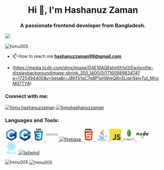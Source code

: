 


<h1 align="center">Hi 👋, I'm Hashanuz Zaman</h1>
<h3 align="center">A passionate frontend developer from Bangladesh.</h3>


<img src="https://media.licdn.com/dms/image/D4E16AQEkIm5h1xGiSw/profile-displaybackgroundimage-shrink_350_1400/0/1716098983474?e=1725494400&v=beta&t=J8KfS1qC7g8P1xhWreQRnSLiqnSelyTut_MnxM07TYA"/>
<p align="left"> <img src="https://komarev.com/ghpvc/?username=himu005&label=Profile%20views&color=0e75b6&style=flat" alt="himu005" /> </p>

- 📫 How to reach me **hashanuzzaman99@gmail.com**

- (https://media.licdn.com/dms/image/D4E16AQEkIm5h1xGiSw/profile-displaybackgroundimage-shrink_350_1400/0/1716098983474?e=1725494400&v=beta&t=J8KfS1qC7g8P1xhWreQRnSLiqnSelyTut_MnxM07TYA)

<h3 align="left">Connect with me:</h3>
<p align="left">
<a href="https://fb.com/himu.hashanuzzaman" target="blank"><img align="center" src="https://raw.githubusercontent.com/rahuldkjain/github-profile-readme-generator/master/src/images/icons/Social/facebook.svg" alt="himu.hashanuzzaman" height="30" width="40" /></a>
<a href="https://instagram.com/himuhashanuzzaman" target="blank"><img align="center" src="https://raw.githubusercontent.com/rahuldkjain/github-profile-readme-generator/master/src/images/icons/Social/instagram.svg" alt="himuhashanuzzaman" height="30" width="40" /></a>
</p>

<h3 align="left">Languages and Tools:</h3>
<p align="left"> <a href="https://www.cprogramming.com/" target="_blank" rel="noreferrer"> <img src="https://raw.githubusercontent.com/devicons/devicon/master/icons/c/c-original.svg" alt="c" width="40" height="40"/> </a> <a href="https://www.w3schools.com/cpp/" target="_blank" rel="noreferrer"> <img src="https://raw.githubusercontent.com/devicons/devicon/master/icons/cplusplus/cplusplus-original.svg" alt="cplusplus" width="40" height="40"/> </a> <a href="https://www.w3schools.com/css/" target="_blank" rel="noreferrer"> <img src="https://raw.githubusercontent.com/devicons/devicon/master/icons/css3/css3-original-wordmark.svg" alt="css3" width="40" height="40"/> </a> <a href="https://expressjs.com" target="_blank" rel="noreferrer"> <img src="https://raw.githubusercontent.com/devicons/devicon/master/icons/express/express-original-wordmark.svg" alt="express" width="40" height="40"/> </a> <a href="https://firebase.google.com/" target="_blank" rel="noreferrer"> <img src="https://www.vectorlogo.zone/logos/firebase/firebase-icon.svg" alt="firebase" width="40" height="40"/> </a> <a href="https://www.w3.org/html/" target="_blank" rel="noreferrer"> <img src="https://raw.githubusercontent.com/devicons/devicon/master/icons/html5/html5-original-wordmark.svg" alt="html5" width="40" height="40"/> </a> <a href="https://www.java.com" target="_blank" rel="noreferrer"> <img src="https://raw.githubusercontent.com/devicons/devicon/master/icons/java/java-original.svg" alt="java" width="40" height="40"/> </a> <a href="https://developer.mozilla.org/en-US/docs/Web/JavaScript" target="_blank" rel="noreferrer"> <img src="https://raw.githubusercontent.com/devicons/devicon/master/icons/javascript/javascript-original.svg" alt="javascript" width="40" height="40"/> </a> <a href="https://www.mongodb.com/" target="_blank" rel="noreferrer"> <img src="https://raw.githubusercontent.com/devicons/devicon/master/icons/mongodb/mongodb-original-wordmark.svg" alt="mongodb" width="40" height="40"/> </a> <a href="https://nodejs.org" target="_blank" rel="noreferrer"> <img src="https://raw.githubusercontent.com/devicons/devicon/master/icons/nodejs/nodejs-original-wordmark.svg" alt="nodejs" width="40" height="40"/> </a> <a href="https://reactjs.org/" target="_blank" rel="noreferrer"> <img src="https://raw.githubusercontent.com/devicons/devicon/master/icons/react/react-original-wordmark.svg" alt="react" width="40" height="40"/> </a> <a href="https://tailwindcss.com/" target="_blank" rel="noreferrer"> <img src="https://www.vectorlogo.zone/logos/tailwindcss/tailwindcss-icon.svg" alt="tailwind" width="40" height="40"/> </a> </p>

<p><img align="left" src="https://github-readme-stats.vercel.app/api/top-langs?username=himu005&show_icons=true&locale=en&layout=compact" alt="himu005" /></p>

<p>&nbsp;<img align="center" src="https://github-readme-stats.vercel.app/api?username=himu005&show_icons=true&locale=en" alt="himu005" /></p>
